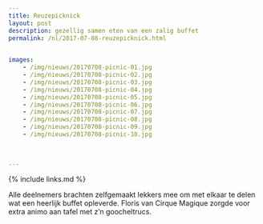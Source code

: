 ```yaml
---
title: Reuzepicknick
layout: post
description: gezellig samen eten van een zalig buffet
permalink: /nl/2017-07-08-reuzepicknick.html

    
images: 
    - /img/nieuws/20170708-picnic-01.jpg
    - /img/nieuws/20170708-picnic-02.jpg
    - /img/nieuws/20170708-picnic-03.jpg
    - /img/nieuws/20170708-picnic-04.jpg
    - /img/nieuws/20170708-picnic-05.jpg
    - /img/nieuws/20170708-picnic-06.jpg
    - /img/nieuws/20170708-picnic-07.jpg
    - /img/nieuws/20170708-picnic-08.jpg
    - /img/nieuws/20170708-picnic-09.jpg
    - /img/nieuws/20170708-picnic-10.jpg
    
    
    
---
```


{% include links.md %}

Alle deelnemers brachten zelfgemaakt lekkers mee om met elkaar te delen wat een heerlijk buffet opleverde. Floris van Cirque Magique zorgde voor  extra animo aan tafel  met z’n goocheltrucs.





